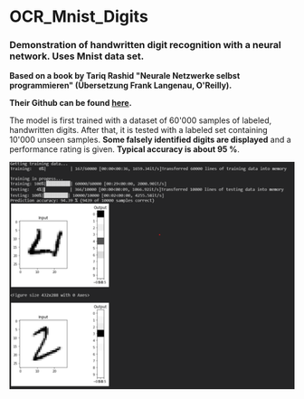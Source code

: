 # OCR_Mnist_Digits
### Demonstration of handwritten digit recognition with a neural network. Uses Mnist data set.

**Based on a book by Tariq Rashid "Neurale Netzwerke selbst programmieren" (Übersetzung Frank Langenau, O'Reilly).**

**Their Github can be found [here](https://github.com/makeyourownneuralnetwork/makeyourownneuralnetwork).**

The model is first trained with a dataset of 60'000 samples of labeled, handwritten digits.
After that, it is tested with a labeled set containing 10'000 unseen samples. 
**Some falsely identified digits are displayed** and a performance rating is given. **Typical accuracy is about 95 %**.

![Screenshot](https://github.com/stgloorious/OCR_Mnist_Digits/blob/master/doc/screenshot.png)


